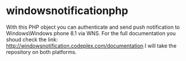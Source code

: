 # windowsnotificationphp
With this PHP object you can authenticate and send push notification to Windows\Windows phone 8.1 via WNS. 
For the full documentation you shoud check the link: http://windowsnotification.codeplex.com/documentation
I will take the repository on both platforms.
